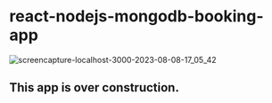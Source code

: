 # react-nodejs-mongodb-booking-app


![screencapture-localhost-3000-2023-08-08-17_05_42](https://github.com/Qarola/qarola-booking-app/assets/67078790/561e17cf-bcad-4e82-9306-bbd06bd141e6)

##

## This app is over construction.

##

